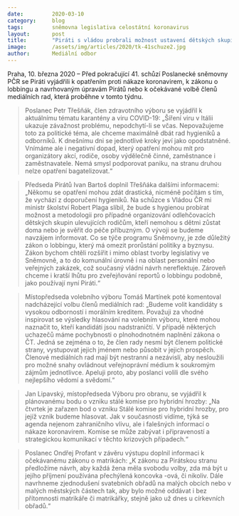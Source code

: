 ```yaml
---
date:         2020-03-10
category:     blog
tags:         sněmovna legislativa celostátní koronavirus
layout:       post
title:        "Piráti s vládou probrali možnost ustavení dětských skupin během zrušené školní výuky a budou navrhovat rozšíření zákona o lobbingu"
image:        /assets/img/articles/2020/tk-41schuze2.jpg
author:       Mediální odbor
--- 
```



 
Praha, 10. března 2020 – Před pokračující 41. schůzí Poslanecké sněmovny PČR se Piráti vyjádřili k opatřením proti nákaze koronavirem, k zákonu o lobbingu a navrhovaným úpravám Pirátů nebo k očekávané volbě členů mediálních rad, která proběhne v tomto týdnu.
 
> Poslanec Petr Třešňák, člen zdravotního výboru se vyjádřil k aktuálnímu tématu karantény a viru COVID-19: „Šíření viru v Itálii ukazuje závažnost problému, nepodchytí-li se včas. Nepovažujeme toto za politické téma, ale chceme maximálně dbát rad hygieniků a odborníků. K dnešnímu dni se jednotlivé kroky jeví jako opodstatněné. Vnímáme ale i negativní dopad, který opatření mohou mít pro organizátory akcí, rodiče, osoby výdělečně činné, zaměstnance i zaměstnavatele. Nemá smysl podporovat paniku, na stranu druhou nelze opatření bagatelizovat.“
 
> Předseda Pirátů Ivan Bartoš doplnil Třešňáka dalšími informacemi: „Někomu se opatření mohou zdát drastická, nicméně počítám s tím, že vychází z doporučení hygieniků. Na schůzce s Vládou ČR mi ministr školství Robert Plaga slíbil, že bude s hygienou probírat možnost a metodologii pro případné organizování odlehčovacích dětských skupin ulevujících rodičům, kteří nemohou s dětmi zůstat doma nebo je svěřit do péče příbuzným. O vývoji se budeme navzájem informovat. Co se týče programu Sněmovny, je zde důležitý zákon o lobbingu, který má omezit prorůstání politiky a byznysu. Zákon bychom chtěli rozšířit i mimo oblast tvorby legislativy ve Sněmovně, a to do komunální úrovně i na oblast personální nebo veřejných zakázek, což současný vládní návrh nereflektuje. Zároveň chceme i kratší lhůtu pro zveřejňování reportů o lobbingu podobně, jako používají nyní Piráti.“
 
> Místopředseda volebního výboru Tomáš Martínek poté komentoval nadcházející volbu členů mediálních rad: „Budeme volit kandidáty s vysokou odborností i morálním kreditem. Považuji za vhodné inspirovat se výsledky hlasování na volebním výboru, které mohou naznačit to, kteří kandidáti jsou nadstraničtí. V případě některých uchazečů máme pochybnosti o plnohodnotném naplnění zákona o ČT. Jedná se zejména o to, že člen rady nesmí být členem politické strany, vystupovat jejich jménem nebo působit v jejich prospěch. Členové mediálních rad mají být nestranní a nezávislí, aby nesloužili pro možné snahy ovládnout veřejnoprávní médium k soukromým zájmům jednotlivce. Apeluji proto, aby poslanci volili dle svého nejlepšího vědomí a svědomí.“
 
> Jan Lipavský, místopředseda Výboru pro obranu, se vyjádřil k plánovanému bodu o vzniku stálé komise pro hybridní hrozby: „Na čtvrtek je zařazen bod o vzniku Stálé komise pro hybridní hrozby, pro jejíž vznik budeme hlasovat. Jak v současnosti vidíme, týká se agenda nejenom zahraničního vlivu, ale i falešných informací o nákaze koronavirem. Komise se může zabývat i připraveností a strategickou komunikací v těchto krizových případech.“
 
> Poslanec Ondřej Profant v závěru výstupu doplnil informaci k očekávanému zákonu o matrikách: „K zákonu za Pirátskou stranu předložíme návrh, aby každá žena měla svobodu volby, zda má být u jejího příjmení používána přechýlená koncovka -ová, či nikoliv. Dále navrhneme zjednodušení svatebních obřadů na malých obcích nebo v malých městských částech tak, aby bylo možné oddávat i bez přítomnosti matrikáře či matrikářky, stejně jako už dnes u církevních obřadů.“ 

